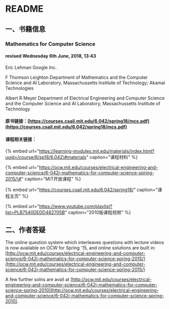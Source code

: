 # README

## 一、书籍信息

### Mathematics for Computer Science 

#### revised Wednesday 6th June, 2018, 13:43

Eric Lehman Google Inc.

F Thomson Leighton Department of Mathematics and the Computer Science and AI Laboratory, Massachussetts Institute of Technology; Akamai Technologies

Albert R Meyer  Department of Electrical Engineering and Computer Science and the Computer Science and AI Laboratory, Massachussetts Institute of Technology

#### 原书链接：[https://courses.csail.mit.edu/6.042/spring18/mcs.pdf](https://courses.csail.mit.edu/6.042/spring18/mcs.pdf)

#### 课程相关链接：

{% embed url="https://learning-modules.mit.edu/materials/index.html?uuid=/course/6/sp18/6.042\#materials" caption="课程材料" %}

{% embed url="https://ocw.mit.edu/courses/electrical-engineering-and-computer-science/6-042j-mathematics-for-computer-science-spring-2015/\#" caption="MIT开放课程" %}

{% embed url="https://courses.csail.mit.edu/6.042/spring18/" caption="课程主页" %}

{% embed url="https://www.youtube.com/playlist?list=PLB7540DEDD482705B" caption="2010版课程视频" %}

## 二、作者答疑



The online question system which interleaves questions with lecture videos is now available on OCW for Spring '15, and online solutions are built in:[http://ocw.mit.edu/courses/electrical-engineering-and-computer-science/6-042j-mathematics-for-computer-science-spring-2015/](http://ocw.mit.edu/courses/electrical-engineering-and-computer-science/6-042j-mathematics-for-computer-science-spring-2015/)

  
A few further solns are avail at [http://ocw.mit.edu/courses/electrical-engineering-and-computer-science/6-042j-mathematics-for-computer-science-spring-2010](http://ocw.mit.edu/courses/electrical-engineering-and-computer-science/6-042j-mathematics-for-computer-science-spring-2010).  


